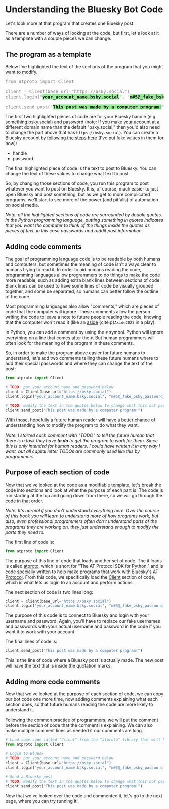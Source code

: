 # Understanding the Bluesky Bot Code

Let's look more at that program that creates one Bluesky post.

There are a number of ways of looking at the code, but first, let's look at it as a template with a couple pieces we can change.

## The program as a template

Below I've highlighted the text of the sections of the program that you might want to modify.

<pre style="color:gray">
from atproto import Client

client = Client(base_url="https://bsky.social")
client.login("<strong style="color:black;background-color:lightgreen">your_account_name.bsky.social</strong>", "<strong style="color:black;background-color:lightgreen">m#5@_fake_bsky_password_$%Ds</strong>")

client.send_post("<strong style="color:black;background-color:lightgreen">This post was made by a computer program!</strong>")
</pre>

The first two highlighted pieces of code are for your Bluesky handle (e.g. something.bsky.social) and password (note: If you make your account at a different domain name than the default "bsky.social," then you'd also need to change the part above that has `https://bsky.social`). You can create a Bluesky account by [following the steps here](../../appendix/making_bot_account.md) (I've put fake values in them for now):
- handle
- password

The final highlighted piece of code is the text to post to Bluesky. You can change the text of these values to change what text to post.

So, by changing those sections of code, you run this program to post whatever you want to post on Bluesky. It is, of course, much easier to just open Bluesky and post something, but as we get to more complicated programs, we'll start to see more of the power (and pitfalls) of automation on social media.

_Note: all the highlighted sections of code are surrounded by double quotes. In the Python programming language, putting something in quotes indicates that you want the computer to think of the things inside the quotes as pieces of text, in this case passwords and reddit post information._

## Adding code comments

The goal of programming language code is to be readable by both humans and computers, but sometimes the meaning of code isn't always clear to humans trying to read it. In order to aid humans reading the code, programming languages allow programmers to do things to make the code more readable, such as adding extra blank lines between sections of code. Blank lines can be used to have some lines of code be visually grouped together, and some be separated, so humans can better follow the outline of the code.

Most programming languages also allow "comments," which are pieces of code that the computer will ignore. These comments allow the person writing the code to leave a note to future people reading the code, knowing that the computer won't read it (like an [aside](https://en.wikipedia.org/wiki/Aside) {cite:p}`Aside2023` in a play).

In Python, you can add a comment by using the `#` symbol. Python will ignore everything on a line that comes after the `#`. But human programmers will often look for the meaning of the program in these comments.

So, in order to make the program above easier for future humans to understand, let's add two comments telling these future humans where to add their special passwords and where they can change the text of the post:

```python
from atproto import Client

# TODO: put your account name and password below
client = Client(base_url="https://bsky.social")
client.login("your_account_name.bsky.social", "m#5@_fake_bsky_password_$%Ds")

# TODO: modify the text in the quotes below to change what this bot posts to Bluesky:
client.send_post("This post was made by a computer program!")
```

With those, hopefully a future human reader will have a better chance of understanding how to modify the program to do what they want.

_Note: I started each comment with "TODO" to tell the future human that there is a task they have **to do** to get the program to work for them. Since this is only intended for human readers, I could have written it in any way I want, but all capital letter TODOs are commonly used like this by programmers._


## Purpose of each section of code

Now that we've looked at the code as a modifiable template, let's break the code into sections and look at what the purpose of each part is. The code is run starting at the top and going down from there, so we will go through the code in that order.

_Note: It's normal if you don't understand everything here. Over the course of this book you will learn to understand more of how programs work, but also, even professional programmers often don't understand parts of the programs they are working on, they just understand enough to modify the parts they need to._

The first line of code is:
```python
from atproto import Client
```

The purpose of this line of code that loads another set of code. The it loads is called [atproto](https://atproto.blue/), which is short for "The AT Protocol SDK for Python," and is code specially written to help make programs that work with Bluesky's [AT Protocol](https://atproto.com/). From this code, we specifically load the [Client](https://atproto.blue/en/latest/atproto_client/index.html) section of code, which is what lets us login to an account and perform actions.


The next section of code is two lines long:
```python
client = Client(base_url="https://bsky.social")
client.login("your_account_name.bsky.social", "m#5@_fake_bsky_password_$%Ds")
```

The purpose of this code is to connect to Bluesky and login with your username and password. Again, you'll have to replace our fake usernames and passwords with your actual username and password in the code if you want it to work with your account.

The final lines of code is:
```python
client.send_post("This post was made by a computer program!")
```

This is the line of code where a Bluesky post is actually made. The new post will have the text that is inside the quotation marks.

## Adding more code comments
Now that we've looked at the purpose of each section of code, we can copy our bot code one more time, now adding comments explaining what each section does, so that future humans reading the code are more likely to understand it.

Following the common practice of programmers, we will put the comment before the section of code that the comment is explaining. We can also make multiple comment lines as needed if our comments are long.

```python
# Load some code called "Client" from the "atproto" library that will help us work with Bluesky
from atproto import Client

# Login to Bluesk
# TODO: put your account name and password below
client = Client(base_url="https://bsky.social")
client.login("your_account_name.bsky.social", "m#5@_fake_bsky_password_$%Ds")

# Send a Bluesky post
# TODO: modify the text in the quotes below to change what this bot posts to Bluesky:
client.send_post("This post was made by a computer program!")
```

Now that we've looked over the code and commented it, let's go to the next page, where you can try running it!
